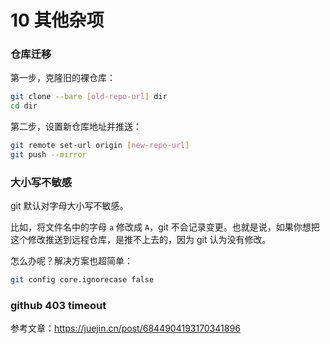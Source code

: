 # 10 其他杂项

### 仓库迁移

第一步，克隆旧的裸仓库：

```sh
git clone --bare [old-repo-url] dir
cd dir
```

第二步，设置新仓库地址并推送：

```sh
git remote set-url origin [new-repo-url]
git push --mirror
```

### 大小写不敏感

git 默认对字母大小写不敏感。

比如，将文件名中的字母 `a` 修改成 `A`，git 不会记录变更。也就是说，如果你想把这个修改推送到远程仓库，是推不上去的，因为 git 认为没有修改。

怎么办呢？解决方案也超简单：

```sh
git config core.ignorecase false
```

### github 403 timeout

参考文章：https://juejin.cn/post/6844904193170341896

